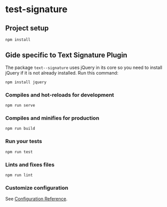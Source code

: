 # test-signature

## Project setup
```
npm install
```
## Gide specific to Text Signature Plugin
The package `text--signature` uses jQuery in its core so you need to install jQuery if it is not already installed. Run this command:
```
npm install jquery
```
### Compiles and hot-reloads for development
```
npm run serve
```

### Compiles and minifies for production
```
npm run build
```

### Run your tests
```
npm run test
```

### Lints and fixes files
```
npm run lint
```

### Customize configuration
See [Configuration Reference](https://cli.vuejs.org/config/).
